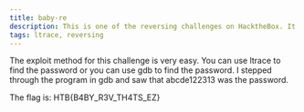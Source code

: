 ```yaml
---
title: baby-re
description: This is one of the reversing challenges on HacktheBox. It is quite easy.
tags: ltrace, reversing
---
```


The exploit method for this challenge is very easy.
You can use ltrace to find the password or you can use gdb to find the password. I stepped through the program in gdb and saw that abcde122313 was the password.

The flag is: HTB{B4BY\_R3V\_TH4TS\_EZ}


